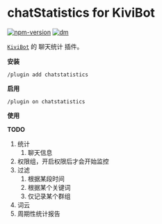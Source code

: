 # chatStatistics for KiviBot

[![npm-version](https://img.shields.io/npm/v/kivibot-plugin-chatstatistics?color=527dec&label=kivibot-plugin-chatstatistics&style=flat-square)](https://npm.im/kivibot-plugin-chatstatistics)
[![dm](https://shields.io/npm/dm/kivibot-plugin-chatstatistics?style=flat-square)](https://npm.im/kivibot-plugin-chatstatistics)

[`KiviBot`](https://beta.kivibot.com) 的 聊天统计 插件。

**安装**

```
/plugin add chatstatistics
```

**启用**

```
/plugin on chatstatistics
```

**使用**


**TODO**
1. 统计
   1. 聊天信息
2. 权限组，开启权限后才会开始监控
3. 过滤
   1. 根据某段时间
   2. 根据某个关键词
   3. 仅记录某个群组
4. 词云
5. 周期性统计报告
  
